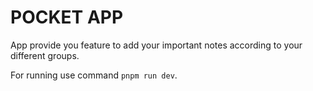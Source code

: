 # POCKET APP 
App provide you feature to add your important notes according to your different groups.




For running use command
<code>pnpm run dev</code>.